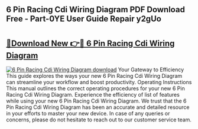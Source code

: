 ## 6 Pin Racing Cdi Wiring Diagram PDF Download Free - Part-0YE User Guide Repair y2gUo

# <h2><a href="http://dfqhd8z.blite.top/?on=6+Pin+Racing+Cdi+Wiring+Diagram">🔗Download New 👉🔴 6 Pin Racing Cdi Wiring Diagram</a></h2>

[![6 Pin Racing Cdi Wiring Diagram download](https://i.imgur.com/lujVjoI.png)](http://dfqhd8z.blite.top/?on=6+Pin+Racing+Cdi+Wiring+Diagram)
Your Gateway to Efficiency This guide explores the ways your new 6 Pin Racing Cdi Wiring Diagram can streamline your workflow and boost productivity. Operating Instructions This manual outlines the correct operating procedures for your new 6 Pin Racing Cdi Wiring Diagram. Experience the efficiency of list of features while using your new 6 Pin Racing Cdi Wiring Diagram. We trust that the 6 Pin Racing Cdi Wiring Diagram has been an accurate and detailed resource in your efforts to master your new device. In case of any queries or concerns, please do not hesitate to reach out to our customer service team.
